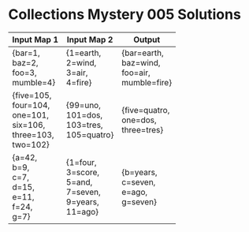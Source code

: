# Collections Mystery 005 Solutions



| Input Map 1  | Input Map 2 | Output|
|-----|-----|-----|
| {bar=1, <br> baz=2,<br> foo=3,<br> mumble=4} | {1=earth,<br> 2=wind,<br> 3=air,<br> 4=fire} |{bar=earth,<br> baz=wind,<br> foo=air,<br> mumble=fire}|
|{five=105,<br> four=104,<br> one=101,<br> six=106,<br> three=103,<br> two=102} | {99=uno,<br> 101=dos, <br>103=tres,<br> 105=quatro}  |{five=quatro,<br> one=dos,<br> three=tres} |
|{a=42,<br> b=9,<br> c=7,<br> d=15,<br> e=11,<br> f=24,<br> g=7}|{1=four,<br> 3=score,<br> 5=and,<br> 7=seven,<br> 9=years,<br> 11=ago}|{b=years,<br> c=seven,<br> e=ago,<br> g=seven}|

